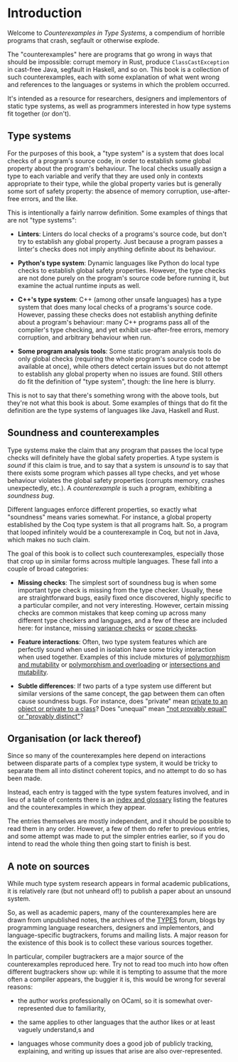 # Introduction

Welcome to *Counterexamples in Type Systems*, a compendium of horrible
programs that crash, segfault or otherwise explode.

The "counterexamples" here are programs that go wrong in ways that
should be impossible: corrupt memory in Rust, produce
`ClassCastException` in cast-free Java, segfault in Haskell, and so
on. This book is a collection of such counterexamples, each with some
explanation of what went wrong and references to the languages or
systems in which the problem occurred.

It's intended as a resource for researchers, designers and
implementors of static type systems, as well as programmers interested
in how type systems fit together (or don't).


## Type systems

For the purposes of this book, a "type system" is a system that does
local checks of a program's source code, in order to establish some
global property about the program's behaviour. The local checks
usually assign a type to each variable and verify that they are used
only in contexts appropriate to their type, while the global property
varies but is generally some sort of safety property: the absence of
memory corruption, use-after-free errors, and the like.

This is intentionally a fairly narrow definition. Some examples of
things that are not "type systems":

  - **Linters**: Linters do local checks of a programs's source code,
    but don't try to establish any global property. Just because a
    program passes a linter's checks does not imply anything definite
    about its behaviour.

  - **Python's type system**: Dynamic languages like Python do local
    type checks to establish global safety properties. However, the
    type checks are not done purely on the program's source code
    before running it, but examine the actual runtime inputs as well.

  - **C++'s type system**: C++ (among other unsafe languages) has a
    type system that does many local checks of a programs's source
    code. However, passing these checks does not establish anything
    definite about a program's behaviour: many C++ programs pass all
    of the compiler's type checking, and yet exhibit use-after-free
    errors, memory corruption, and arbitrary behaviour when run.

  - **Some program analysis tools**: Some static program analysis
    tools do only global checks (requiring the whole program's source
    code to be available at once), while others detect certain issues
    but do not attempt to establish any global property when no issues
    are found. Still others do fit the definition of "type system",
    though: the line here is blurry.

This is not to say that there's something wrong with the above tools,
but they're not what this book is about. Some examples of things that
do fit the definition are the type systems of languages like Java,
Haskell and Rust.


## Soundness and counterexamples

Type systems make the claim that any program that passes the local
type checks will definitely have the global safety properties. A type
system is *sound* if this claim is true, and to say that a system is
*unsound* is to say that there exists some program which passes all
type checks, and yet whose behaviour violates the global safety
properties (corrupts memory, crashes unexpectedly, etc.). A
*counterexample* is such a program, exhibiting a *soundness bug*.

Different languages enforce different properties, so exactly what
"soundness" means varies somewhat. For instance, a global property
established by the Coq type system is that all programs halt. So, a
program that looped infinitely would be a counterexample in Coq, but
not in Java, which makes no such claim.

The goal of this book is to collect such counterexamples, especially
those that crop up in similar forms across multiple languages. These
fall into a couple of broad categories:

 - **Missing checks**: The simplest sort of soundness bug is when some
   important type check is missing from the type checker. Usually,
   these are straightforward bugs, easily fixed once discovered,
   highly specific to a particular compiler, and not very interesting.
   However, certain missing checks are common mistakes that keep
   coming up across many different type checkers and languages, and a
   few of these are included here: for instance, missing [variance
   checks](incomplete-variance.md) or [scope checks](scope-escape.md).

 - **Feature interactions**: Often, two type system features which are
   perfectly sound when used in isolation have some tricky
   interaction when used together. Examples of this include mixtures
   of [polymorphism and mutability](polymorphic-references.md) or
   [polymorphism and overloading](overloading-polymorphism.md) or
   [intersections and mutability](intersecting-references.md).

 - **Subtle differences**: If two parts of a type system use different
   but similar versions of the same concept, the gap between them can
   often cause soundness bugs. For instance, does "private" mean
   [private to an object or private to a class](privacy-violation.md)?
   Does "unequal" mean ["not provably equal" or "provably
   distinct"](distinctness-injectivity.md)?


## Organisation (or lack thereof)

Since so many of the counterexamples here depend on interactions
between disparate parts of a complex type system, it would be tricky
to separate them all into distinct coherent topics, and no attempt to
do so has been made.

Instead, each entry is tagged with the type system features involved,
and in lieu of a table of contents there is an [index and
glossary](glossary.md) listing the features and the counterexamples in
which they appear.

The entries themselves are mostly independent, and it should be
possible to read them in any order. However, a few of them do refer to
previous entries, and some attempt was made to put the simpler entries
earlier, so if you do intend to read the whole thing then going start
to finish is best.



## A note on sources

While much type system research appears in formal academic
publications, it is relatively rare (but not unheard of!) to publish a
paper about an unsound system.

So, as well as academic papers, many of the counterexamples here are
drawn from unpublished notes, the archives of the
[TYPES](https://lists.seas.upenn.edu/mailman/listinfo/types-list)
forum, blogs by programming language researchers, designers and
implementors, and language-specific bugtrackers, forums and mailing
lists.  A major reason for the existence of this book is to collect
these various sources together.

In particular, compiler bugtrackers are a major source of the
counterexamples reproduced here. Try not to read too much into how
often different bugtrackers show up: while it is tempting to assume
that the more often a compiler appears, the buggier it is, this would
be wrong for several reasons:

  - the author works professionally on OCaml, so it is somewhat
    over-represented due to familiarity,

  - the same applies to other languages that the author likes or at
    least vaguely understand,s and

  - languages whose community does a good job of publicly tracking,
    explaining, and writing up issues that arise are also
    over-represented.
